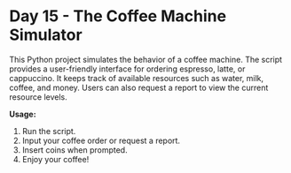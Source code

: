 # Day 15 - The Coffee Machine Simulator

This Python project simulates the behavior of a coffee machine. The script provides a user-friendly interface for ordering espresso, latte, or cappuccino. It keeps track of available resources such as water, milk, coffee, and money. Users can also request a report to view the current resource levels.

**Usage:**
1. Run the script.  
2. Input your coffee order or request a report.  
3. Insert coins when prompted.  
4. Enjoy your coffee!
